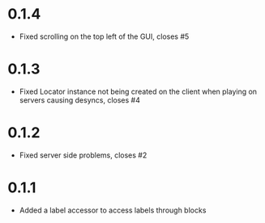 # 0.1.4

* Fixed scrolling on the top left of the GUI, closes #5

# 0.1.3

* Fixed Locator instance not being created on the client when playing on servers causing desyncs, closes #4

# 0.1.2

* Fixed server side problems, closes #2

# 0.1.1
* Added a label accessor to access labels through blocks